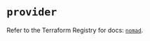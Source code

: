 # `provider`

Refer to the Terraform Registry for docs: [`nomad`](https://registry.terraform.io/providers/hashicorp/nomad/2.4.0/docs).
